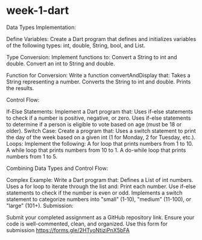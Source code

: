 # week-1-dart

Data Types Implementation:

Define Variables: Create a Dart program that defines and initializes variables of the following types: int, double, String, bool, and List.




Type Conversion: Implement functions to:
Convert a String to int and double.
Convert an int to String and double.




Function for Conversion: Write a function convertAndDisplay that:
Takes a String representing a number.
Converts the String to int and double.
Prints the results.




Control Flow:

If-Else Statements: Implement a Dart program that:
Uses if-else statements to check if a number is positive, negative, or zero.
Uses if-else statements to determine if a person is eligible to vote based on age (must be 18 or older).
Switch Case: Create a program that:
Uses a switch statement to print the day of the week based on a given int (1 for Monday, 2 for Tuesday, etc.).
Loops: Implement the following:
A for loop that prints numbers from 1 to 10.
A while loop that prints numbers from 10 to 1.
A do-while loop that prints numbers from 1 to 5.




Combining Data Types and Control Flow:

Complex Example: Write a Dart program that:
Defines a List of int numbers.
Uses a for loop to iterate through the list and:
Print each number.
Use if-else statements to check if the number is even or odd.
Implements a switch statement to categorize numbers into "small" (1-10), "medium" (11-100), or "large" (101+).
Submission:

Submit your completed assignment as a GitHub repository link. Ensure your code is well-commented, clean, and organized. Use this form for submission https://forms.gle/2HTyoNtiziPnX5bFA
